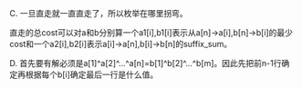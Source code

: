 C. 一旦直走就一直直走了，所以枚举在哪里拐弯。

   直走的总cost可以对a和b分别算一个a1[i],b1[i]表示从a[n]->a[i],b[n]->b[i]的最少cost和一个a2[i],b2[i]表示a[i]->a[n],b[i]->b[n]的suffix_sum。
   
D. 首先要有解必须是a[1]^a[2]^...^a[n]=b[1]^b[2]^...^b[m]。因此先把前n-1行确定再根据每个b[i]确定最后一行是什么值。
